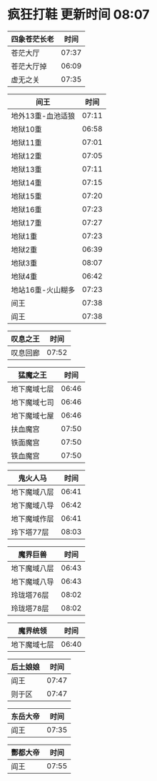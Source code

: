 # 疯狂打鞋 更新时间 08:07

| 四象苍茫长老   | 时间    |
|--------|-------|
| 苍茫大厅 | 07:37 |
| 苍茫大厅掉 | 06:09 |
| 虚无之关 | 07:35 |

| 间王   | 时间    |
|--------|-------|
| 地外13重-血池适狼 | 07:11 |
| 地狱10重 | 06:58 |
| 地狱11重 | 07:01 |
| 地狱12重 | 07:05 |
| 地狱13重 | 07:11 |
| 地狱14重 | 07:15 |
| 地狱15重 | 07:20 |
| 地狱16重 | 07:23 |
| 地狱17重 | 07:27 |
| 地狱1重 | 07:23 |
| 地狱2重 | 06:39 |
| 地狱3重 | 08:07 |
| 地狱4重 | 06:42 |
| 地站16重-火山糊多 | 07:23 |
| 间王 | 07:38 |
| 阎王 | 07:38 |

| 叹息之王   | 时间    |
|--------|-------|
| 叹息回廊 | 07:52 |

| 猛魔之王   | 时间    |
|--------|-------|
| 地下魔域七层 | 06:46 |
| 地下魔域七司 | 06:46 |
| 地下魔域七屋 | 06:46 |
| 扶血魔宫 | 07:50 |
| 铁面魔宫 | 07:50 |
| 铁血魔宫 | 07:50 |

| 鬼火人马   | 时间    |
|--------|-------|
| 地下魔域八层 | 06:41 |
| 地下魔域八导 | 06:42 |
| 地下魔域作层 | 06:41 |
| 玲下塔77层 | 08:03 |

| 魔界巨兽   | 时间    |
|--------|-------|
| 地下魔域八层 | 06:43 |
| 地下魔域八导 | 06:43 |
| 玲珑塔76层 | 08:02 |
| 玲珑塔78层 | 08:02 |

| 魔界统领   | 时间    |
|--------|-------|
| 地下魔域七层 | 06:40 |

| 后土娘娘   | 时间    |
|--------|-------|
| 阎王 | 07:47 |
| 则于区 | 07:47 |

| 东岳大帝   | 时间    |
|--------|-------|
| 阎王 | 07:35 |

| 酆都大帝   | 时间    |
|--------|-------|
| 阎王 | 07:55 |